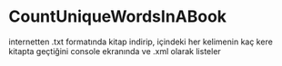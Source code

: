 # CountUniqueWordsInABook
internetten .txt formatında kitap indirip, içindeki her kelimenin kaç kere kitapta geçtiğini console ekranında ve .xml olarak listeler
